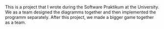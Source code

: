 This is a project that I wrote during the Software Praktikum at the University.
We as a team designed the diagramms together and then implemented the programm separately.
After this project, we made a bigger game together as a team.
